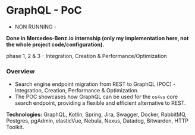 # GraphQL - PoC

- NON RUNNING -

**Done in Mercedes-Benz.io internship (only my implementation here, not the whole project code/configuration).**

phase 1, 2 & 3 - Integration, Creation & Performance/Optimization

### Overview

- Search engine endpoint migration from REST to GraphQL (POC) - Integration, Creation, Performance & Optimization.
- The POC showcases how GraphQL can be used for the `os4vs` core search endpoint, providing a flexible and efficient alternative to REST.

**Technologies:** GraphQL, Kotlin, Spring, Jira, Swagger, Docker, RabbitMQ, Postgres, pgAdmin, elasticVue, Nebula, Nexus, Datadog, Bitwarden, HTTP Toolkit.


